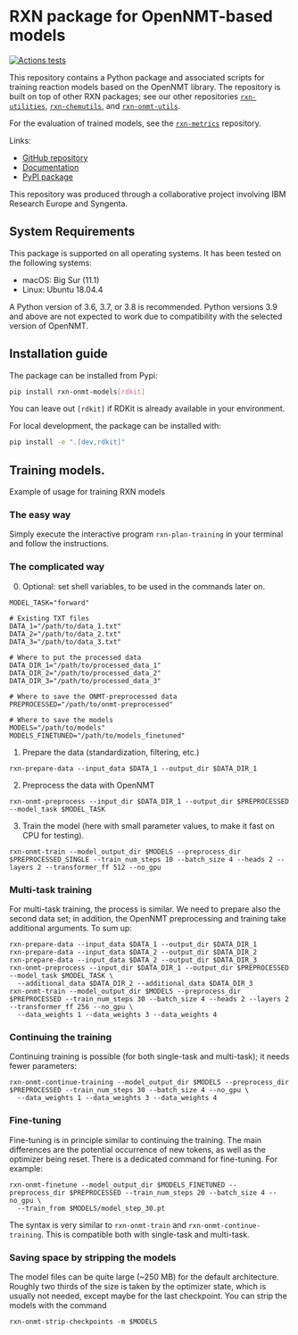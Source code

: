 # RXN package for OpenNMT-based models

[![Actions tests](https://github.com/rxn4chemistry/rxn-onmt-models/actions/workflows/tests.yaml/badge.svg)](https://github.com/rxn4chemistry/rxn-onmt-models/actions)

This repository contains a Python package and associated scripts for training reaction models based on the OpenNMT library.
The repository is built on top of other RXN packages; see our other repositories [`rxn-utilities`](https://github.com/rxn4chemistry/rxn-utilities), [`rxn-chemutils`](https://github.com/rxn4chemistry/rxn-chemutils), and [`rxn-onmt-utils`](https://github.com/rxn4chemistry/rxn-onmt-utils).

For the evaluation of trained models, see the [`rxn-metrics`](https://github.com/rxn4chemistry/rxn-metrics) repository.

Links:
* [GitHub repository](https://github.com/rxn4chemistry/rxn-onmt-models)
* [Documentation](https://rxn4chemistry.github.io/rxn-onmt-models/)
* [PyPI package](https://pypi.org/project/rxn-onmt-models/)

This repository was produced through a collaborative project involving IBM Research Europe and Syngenta.

## System Requirements

This package is supported on all operating systems.
It has been tested on the following systems:
+ macOS: Big Sur (11.1)
+ Linux: Ubuntu 18.04.4

A Python version of 3.6, 3.7, or 3.8 is recommended.
Python versions 3.9 and above are not expected to work due to compatibility with the selected version of OpenNMT.

## Installation guide

The package can be installed from Pypi:
```bash
pip install rxn-onmt-models[rdkit]
```
You can leave out `[rdkit]` if RDKit is already available in your environment.

For local development, the package can be installed with:
```bash
pip install -e ".[dev,rdkit]"
```

## Training models.

Example of usage for training RXN models

### The easy way

Simply execute the interactive program `rxn-plan-training` in your terminal and follow the instructions.

### The complicated way

0. Optional: set shell variables, to be used in the commands later on.

```shell
MODEL_TASK="forward"

# Existing TXT files
DATA_1="/path/to/data_1.txt"
DATA_2="/path/to/data_2.txt"
DATA_3="/path/to/data_3.txt"

# Where to put the processed data
DATA_DIR_1="/path/to/processed_data_1"
DATA_DIR_2="/path/to/processed_data_2"
DATA_DIR_3="/path/to/processed_data_3"

# Where to save the ONMT-preprocessed data
PREPROCESSED="/path/to/onmt-preprocessed"

# Where to save the models
MODELS="/path/to/models"
MODELS_FINETUNED="/path/to/models_finetuned"
```

1. Prepare the data (standardization, filtering, etc.)

```shell
rxn-prepare-data --input_data $DATA_1 --output_dir $DATA_DIR_1
```

2. Preprocess the data with OpenNMT

```shell
rxn-onmt-preprocess --input_dir $DATA_DIR_1 --output_dir $PREPROCESSED --model_task $MODEL_TASK
```

3. Train the model (here with small parameter values, to make it fast on CPU for testing).

```shell
rxn-onmt-train --model_output_dir $MODELS --preprocess_dir $PREPROCESSED_SINGLE --train_num_steps 10 --batch_size 4 --heads 2 --layers 2 --transformer_ff 512 --no_gpu
```

### Multi-task training

For multi-task training, the process is similar. 
We need to prepare also the second data set; in addition, the OpenNMT preprocessing and training take additional arguments.
To sum up:

```shell
rxn-prepare-data --input_data $DATA_1 --output_dir $DATA_DIR_1
rxn-prepare-data --input_data $DATA_2 --output_dir $DATA_DIR_2
rxn-prepare-data --input_data $DATA_2 --output_dir $DATA_DIR_3
rxn-onmt-preprocess --input_dir $DATA_DIR_1 --output_dir $PREPROCESSED --model_task $MODEL_TASK \
  --additional_data $DATA_DIR_2 --additional_data $DATA_DIR_3
rxn-onmt-train --model_output_dir $MODELS --preprocess_dir $PREPROCESSED --train_num_steps 30 --batch_size 4 --heads 2 --layers 2 --transformer_ff 256 --no_gpu \
  --data_weights 1 --data_weights 3 --data_weights 4
```

### Continuing the training

Continuing training is possible (for both single-task and multi-task); it needs fewer parameters:
```shell
rxn-onmt-continue-training --model_output_dir $MODELS --preprocess_dir $PREPROCESSED --train_num_steps 30 --batch_size 4 --no_gpu \
  --data_weights 1 --data_weights 3 --data_weights 4
```

### Fine-tuning

Fine-tuning is in principle similar to continuing the training. 
The main differences are the potential occurrence of new tokens, as well as the optimizer being reset.
There is a dedicated command for fine-tuning. For example:
```shell
rxn-onmt-finetune --model_output_dir $MODELS_FINETUNED --preprocess_dir $PREPROCESSED --train_num_steps 20 --batch_size 4 --no_gpu \
  --train_from $MODELS/model_step_30.pt
```
The syntax is very similar to `rxn-onmt-train` and `rxn-onmt-continue-training`.
This is compatible both with single-task and multi-task.


### Saving space by stripping the models

The model files can be quite large (~250 MB) for the default architecture.
Roughly two thirds of the size is taken by the optimizer state, which is usually not needed, except maybe for the last checkpoint.
You can strip the models with the command
```shell
rxn-onmt-strip-checkpoints -m $MODELS
```